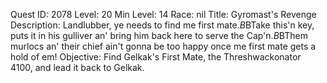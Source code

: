 Quest ID: 2078
Level: 20
Min Level: 14
Race: nil
Title: Gyromast's Revenge
Description: Landlubber, ye needs to find me first mate.$B$BTake this'n key, puts it in his gulliver an' bring him back here to serve the Cap'n.$B$BThem murlocs an' their chief ain't gonna be too happy once me first mate gets a hold of em!
Objective: Find Gelkak's First Mate, the Threshwackonator 4100, and lead it back to Gelkak.
